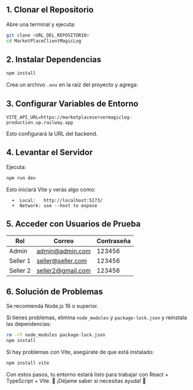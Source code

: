 ## 1. Clonar el Repositorio

Abre una terminal y ejecuta:

```sh
git clone <URL_DEL_REPOSITORIO>
cd MarketPlaceClientMagicLog
```

## 2. Instalar Dependencias

```sh
npm install
```

Crea un archivo `.env` en la raíz del proyecto y agrega:

## 3. Configurar Variables de Entorno

```env
VITE_API_URL=https://marketplaceservermagiclog-production.up.railway.app
```

Esto configurará la URL del backend.

## 4. Levantar el Servidor

Ejecuta:

```sh
npm run dev
```

Esto iniciará Vite y verás algo como:

```
  ➜  Local:   http://localhost:5173/
  ➜  Network: use --host to expose
```

## 5. Acceder con Usuarios de Prueba

| Rol      | Correo             | Contraseña |
|----------|--------------------|------------|
| Admin    | admin@admin.com    | 123456     |
| Seller 1 | seller@seller.com  | 123456     |
| Seller 2 | seller2@gmail.com  | 123456     |

## 6. Solución de Problemas

Se recomienda Node.js 16 o superior.

Si tienes problemas, elimina `node_modules` y `package-lock.json` y reinstala las dependencias:

```sh
rm -rf node_modules package-lock.json
npm install
```

Si hay problemas con Vite, asegúrate de que está instalado:

```sh
npm install vite
```

Con estos pasos, tu entorno estará listo para trabajar con React + TypeScript + Vite. 🎉 ¡Déjame saber si necesitas ayuda! 🚀